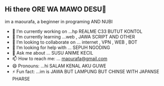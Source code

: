 ## Hi there ORE WA MAWO DESU👋
im a maourafa, a beginner in programing AND NUBI
- 🔭 I’m currently working on ...hp REALME C33 BUTUT KONTOL
- 🌱 I’m currently learning ...web , JAWA SCRIPT AND OTHER
- 👯 I’m looking to collaborate on ... internet , VPN , WEB , BOT
- 🤔 I’m looking for help with ... SEPUH NGODING
- 💬 Ask me about ... SUSU ANIME KECIL 
- 📫 How to reach me: ... maourafa@gmail.com
- 😄 Pronouns: ...hi SALAM KENAL AKU GUWE 
- ⚡ Fun fact: ...im is JAWA BUT LAMPUNG BUT CHINSE WITH JAPANSE PHARSE
<!--
**maourafa/maourafa** is a ✨ _special_ ✨ repository because its `README.md` (this file) appears on your GitHub profile.

Here are some ideas to get you started:

- 🔭 I’m currently working on ...hp
- 🌱 I’m currently learning ...web
- 👯 I’m looking to collaborate on ... internet 
- 🤔 I’m looking for help with ...webber
- 💬 Ask me about ...money
- 📫 How to reach me: ... maourafa@gmail.com
- 😄 Pronouns: ...hi
- ⚡ Fun fact: ...im is jawa
-->
